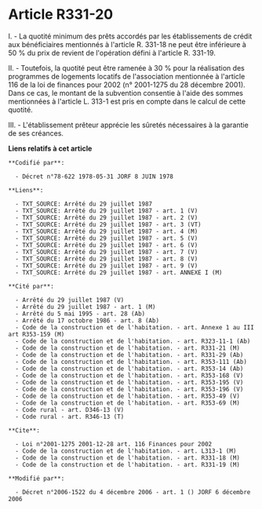 # Article R331-20

I. - La quotité minimum des prêts accordés par les établissements de crédit aux bénéficiaires mentionnés à l'article R.
331-18 ne peut être inférieure à 50 % du prix de revient de l'opération défini à l'article R. 331-19.

II. - Toutefois, la quotité peut être ramenée à 30 % pour la réalisation des programmes de logements locatifs de
l'association mentionnée à l'article 116 de la loi de finances pour 2002 (n° 2001-1275 du 28 décembre 2001). Dans ce cas, le
montant de la subvention consentie à l'aide des sommes mentionnées à l'article L. 313-1 est pris en compte dans le calcul de
cette quotité.

III. - L'établissement prêteur apprécie les sûretés nécessaires à la garantie de ses créances.

**Liens relatifs à cet article**

	**Codifié par**:

	  - Décret n°78-622 1978-05-31 JORF 8 JUIN 1978

	**Liens**:

	  - TXT_SOURCE: Arrêté du 29 juillet 1987
	  - TXT_SOURCE: Arrêté du 29 juillet 1987 - art. 1 (V)
	  - TXT_SOURCE: Arrêté du 29 juillet 1987 - art. 2 (V)
	  - TXT_SOURCE: Arrêté du 29 juillet 1987 - art. 3 (VT)
	  - TXT_SOURCE: Arrêté du 29 juillet 1987 - art. 4 (M)
	  - TXT_SOURCE: Arrêté du 29 juillet 1987 - art. 5 (V)
	  - TXT_SOURCE: Arrêté du 29 juillet 1987 - art. 6 (V)
	  - TXT_SOURCE: Arrêté du 29 juillet 1987 - art. 7 (V)
	  - TXT_SOURCE: Arrêté du 29 juillet 1987 - art. 8 (V)
	  - TXT_SOURCE: Arrêté du 29 juillet 1987 - art. 9 (V)
	  - TXT_SOURCE: Arrêté du 29 juillet 1987 - art. ANNEXE I (M)

	**Cité par**:

	  - Arrêté du 29 juillet 1987 (V)
	  - Arrêté du 29 juillet 1987 - art. 1 (M)
	  - Arrêté du 5 mai 1995 - art. 28 (Ab)
	  - Arrêté du 17 octobre 1986 - art. 8 (Ab)
	  - Code de la construction et de l'habitation. - art. Annexe 1 au III art R353-159 (M)
	  - Code de la construction et de l'habitation. - art. R323-11-1 (Ab)
	  - Code de la construction et de l'habitation. - art. R331-21 (M)
	  - Code de la construction et de l'habitation. - art. R331-29 (Ab)
	  - Code de la construction et de l'habitation. - art. R353-111 (Ab)
	  - Code de la construction et de l'habitation. - art. R353-14 (Ab)
	  - Code de la construction et de l'habitation. - art. R353-168 (V)
	  - Code de la construction et de l'habitation. - art. R353-195 (V)
	  - Code de la construction et de l'habitation. - art. R353-196 (V)
	  - Code de la construction et de l'habitation. - art. R353-49 (V)
	  - Code de la construction et de l'habitation. - art. R353-69 (M)
	  - Code rural - art. D346-13 (V)
	  - Code rural - art. R346-13 (T)

	**Cite**:

	  - Loi n°2001-1275 2001-12-28 art. 116 Finances pour 2002
	  - Code de la construction et de l'habitation. - art. L313-1 (M)
	  - Code de la construction et de l'habitation. - art. R331-18 (M)
	  - Code de la construction et de l'habitation. - art. R331-19 (M)

	**Modifié par**:

	  - Décret n°2006-1522 du 4 décembre 2006 - art. 1 () JORF 6 décembre 2006
